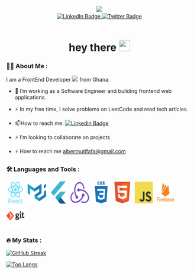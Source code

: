 <div align="center">

<div id="header" align="center">
  <img src="https://media.giphy.com/media/M9gbBd9nbDrOTu1Mqx/giphy.gif" width="100"/>
</div>
<div id="badges">
  <a href="https://www.linkedin.com/in/albert-nutifafa-dovlo-b7ab9979/">
    <img src="https://img.shields.io/badge/LinkedIn-blue?style=for-the-badge&logo=linkedin&logoColor=white" alt="LinkedIn Badge"/>
  </a>
 
  <a href="https://twitter.com/al_dovlo">
    <img src="https://img.shields.io/badge/Twitter-blue?style=for-the-badge&logo=twitter&logoColor=white" alt="Twitter Badge"/>
  </a>
</div>
<img src="https://komarev.com/ghpvc/?username=alb1nut&style=flat-square&color=blue" alt=""/>
<h1>
  hey there
  <img src="https://media.giphy.com/media/hvRJCLFzcasrR4ia7z/giphy.gif" height="30px" width="30px"/>
</h1>
 <!-- <div align="center">
  <img src="https://media.giphy.com/media/dWesBcTLavkZuG35MI/giphy.gif" width="600" height="300"/>
    
</div> -->
  <!-- <hr> -->
    </div>
 
### :woman_technologist: About Me :
   I am a FrontEnd Developer <img src="https://media.giphy.com/media/WUlplcMpOCEmTGBtBW/giphy.gif" width="30"> from Ghana.
  
  
  - :telescope: I’m working as a Software Engineer and building  frontend web applications.


- :zap: In my free time, I solve problems on LeetCode and read tech articles.

- :mailbox:How to reach me: [![Linkedin Badge](https://img.shields.io/badge/-Albert-blue?style=flat&logo=Linkedin&logoColor=white)](https://www.linkedin.com/in/albert-nutifafa-dovlo-b7ab9979/)
- :zap: I’m looking to collaborate on projects

- :zap: How to reach me albertnutifafa@gmail.com



### :hammer_and_wrench: Languages and Tools :

<div >

  <img src="https://github.com/devicons/devicon/blob/master/icons/react/react-original-wordmark.svg" title="React" alt="React" width="50" height="60"/>&nbsp;
  <img src="https://github.com/devicons/devicon/blob/master/icons/materialui/materialui-original.svg" title="Material UI" alt="Material UI" width="50" height="60"/>&nbsp;
  <img src="https://github.com/devicons/devicon/blob/master/icons/flutter/flutter-original.svg" title="Flutter" alt="Flutter" width="50" height="60"/>&nbsp;
  <img src="https://github.com/devicons/devicon/blob/master/icons/redux/redux-original.svg" title="Redux" alt="Redux " width="50" height="60"/>&nbsp;
  <img src="https://github.com/devicons/devicon/blob/master/icons/css3/css3-plain-wordmark.svg"  title="CSS3" alt="CSS" width="50" height="60"/>&nbsp;
  <img src="https://github.com/devicons/devicon/blob/master/icons/html5/html5-original.svg" title="HTML5" alt="HTML" width="50" height="60"/>&nbsp;
  <img src="https://github.com/devicons/devicon/blob/master/icons/javascript/javascript-original.svg" title="JavaScript" alt="JavaScript" width="50" height="60"/>&nbsp;
  <img src="https://github.com/devicons/devicon/blob/master/icons/firebase/firebase-plain-wordmark.svg" title="Firebase" alt="Firebase" width="50" height="60"/>&nbsp;
  <img src="https://github.com/devicons/devicon/blob/master/icons/git/git-original-wordmark.svg" title="Git" alt="Git" width="50" height="60"/>
</div>


### :fire: My Stats :
<!-- <div align="center"> -->
[![GitHub Streak](http://github-readme-streak-stats.herokuapp.com?user=alb1nut&theme=dark&background=000000)](https://git.io/streak-stats)
<!-- </div> -->
[![Top Langs](https://github-readme-stats.vercel.app/api/top-langs/?username=alb1nut&theme=dark&background=000000)](https://github.com/anuraghazra/github-readme-stats)

<!-- -👋 Hi, I’m Albert Nutifafa Dovlo

-👀 I’m a Mobile(Flutter and Dart) and Front-End Developer

-🌱 I’m currently learning React

-💞️ I’m looking to collaborate on projects

-📫 How to reach me albertnutifafa@gmail.com -->


<!--
**alb1nut/alb1nut** is a ✨ _special_ ✨ repository because its `README.md` (this file) appears on your GitHub profile.

Here are some ideas to get you started:

- 🔭 I’m currently working on ...
- 🌱 I’m currently learning ...
- 👯 I’m looking to collaborate on ...
- 🤔 I’m looking for help with ...
- 💬 Ask me about ...
- 📫 How to reach me: ...
- 😄 Pronouns: ...
- ⚡ Fun fact: ...
-->
  

